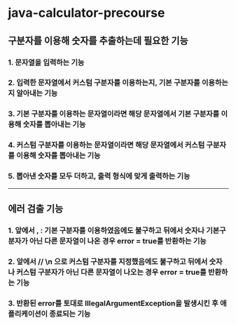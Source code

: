 # java-calculator-precourse

## 구분자를 이용해 숫자를 추출하는데 필요한 기능

### 1. 문자열을 입력하는 기능

### 2. 입력한 문자열에서 커스텀 구분자를 이용하는지, 기본 구분자를 이용하는지 알아내는 기능

### 3. 기본 구분자를 이용하는 문자열이라면 해당 문자열에서 기본 구분자를 이용해 숫자를 뽑아내는 기능

### 4. 커스텀 구분자를 이용하는 문자열이라면 해당 문자열에서 커스텀 구분자를 이용해 숫자를 뽑아내는 기능

### 5. 뽑아낸 숫자를 모두 더하고, 출력 형식에 맞게 출력하는 기능

---

## 에러 검출 기능

### 1. 앞에서 , : 기본 구분자를 이용하였음에도 불구하고 뒤에서 숫자나 기본구분자가 아닌 다른 문자열이 나온 경우 error = true를 반환하는 기능

### 2. 앞에서 // \n 으로 커스텀 구분자를 지정했음에도 불구하고 뒤에서 숫자나 커스텀 구분자가 아닌 다른 문자열이 나오는 경우 error = true를 반환하는 기능

### 3. 반환된 error를 토대로 IllegalArgumentException을 발생시킨 후 애플리케이션이 종료되는 기능